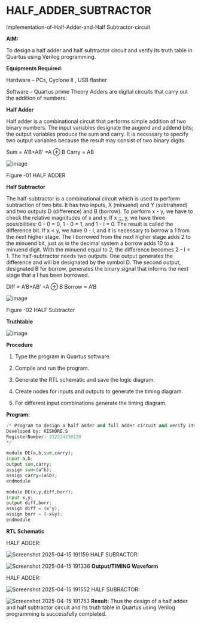# HALF_ADDER_SUBTRACTOR

Implementation-of-Half-Adder-and-Half Subtractor-circuit

**AIM:**

To design a half adder and half subtractor circuit and verify its truth table in Quartus using Verilog programming.

**Equipments Required:**

Hardware – PCs, Cyclone II , USB flasher 

Software – Quartus prime Theory Adders are digital circuits that carry out the addition of numbers.

**Half Adder**

Half adder is a combinational circuit that performs simple addition of two binary numbers. The input variables designate the augend and addend bits; the output variables produce the sum and carry. It is necessary to specify two output variables because the result may consist of two binary digits.

Sum = A’B+AB’ =A ⊕ B Carry = AB

![image](https://github.com/naavaneetha/HALF_ADDER_SUBTRACTOR/assets/154305477/bd4a0b2c-cdbc-4184-ab08-81578f121e1f)

Figure -01 HALF ADDER

**Half Subtractor**

The half-subtractor is a combinational circuit which is used to perform subtraction of two bits. It has two inputs, X (minuend) and Y (subtrahend) and two outputs D (difference) and B (borrow). To perform x - y, we have to check the relative magnitudes of x and y. If x ;;, y, we have three possibilities: 0 - 0 = 0, 1 - 0 = 1, and 1 - I = 0. The result is called the difference bit. If x < y, we have 0 - I, and it is necessary to borrow a 1 from the next higher stage. The I borrowed from the next higher stage adds 2 to the minuend bit, just as in the decimal system a borrow adds 10 to a minuend digit. With the minuend equal to 2, the difference becomes 2 - I = 1. The half-subtractor needs two outputs. One output generates the difference and will be designated by the symbol D. The second output, designated B for borrow, generates the binary signal that informs the next stage that a I has been borrowed. 

Diff = A’B+AB’ =A ⊕ B
Borrow = A’B

 ![image](https://github.com/naavaneetha/HALF_ADDER_SUBTRACTOR/assets/154305477/d76b099c-513f-4e7c-843a-e2fd028a531a)

Figure -02 HALF Subtractor

**Truthtable**

![image](https://github.com/user-attachments/assets/d32d3190-c31d-450b-b6dd-aaee376d5d25)

**Procedure**

1.	Type the program in Quartus software.

2.	Compile and run the program.

3.	Generate the RTL schematic and save the logic diagram.

4.	Create nodes for inputs and outputs to generate the timing diagram.

5.	For different input combinations generate the timing diagram.


**Program:**
```python
/* Program to design a half adder and full adder circuit and verify its truth table in quartus using Verilog programming.
Developed by: KISHORE.S
RegisterNumber: 212224230130
*/
```
```python
module DE(a,b,sum,carry);
input a,b;
output sum,carry;
assign sum=(a^b);
assign carry=(a&b);
endmodule
```
```python
module DE(x,y,diff,borr);
input x,y;
output diff,borr;
assign diff = (x^y);
assign borr = (~x&y);
endmodule

```

**RTL Schematic**

HALF ADDER:

![Screenshot 2025-04-15 191159](https://github.com/user-attachments/assets/c7981f1f-89bd-4112-8e16-1788506eaad6)
HALF SUBRACTOR:

![Screenshot 2025-04-15 191336](https://github.com/user-attachments/assets/1bc2cc5f-047f-4a7f-87ab-198426ee21b1)
**Output/TIMING Waveform**

HALF ADDER:

![Screenshot 2025-04-15 191552](https://github.com/user-attachments/assets/0fa7c8b4-085e-4768-be31-2b50c105322c)
HALF SUBRACTOR:

![Screenshot 2025-04-15 191753](https://github.com/user-attachments/assets/66460ca3-5509-4e5b-a161-90d85c902332)
**Result:**
Thus the design of a half adder and half subtractor circuit and its truth table in Quartus using Verilog programming is successfully completed.
